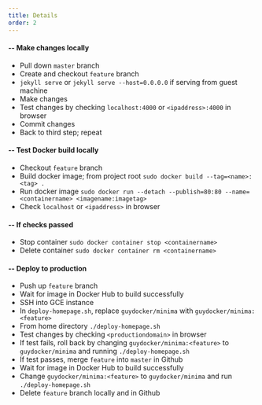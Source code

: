 ```yaml
---
title: Details
order: 2
---
```


#### -- Make changes locally

- Pull down `master` branch
- Create and checkout `feature` branch
- `jekyll serve` or `jekyll serve --host=0.0.0.0` if serving from guest machine
- Make changes
- Test changes by checking `localhost:4000` or `<ipaddress>:4000` in browser
- Commit changes
- Back to third step; repeat

#### -- Test Docker build locally

- Checkout `feature` branch
- Build docker image; from project root `sudo docker build --tag=<name>:<tag> .`
- Run docker image `sudo docker run --detach --publish=80:80 --name=<containername> <imagename:imagetag>`
- Check `localhost` or `<ipaddress>` in browser

#### -- If checks passed

- Stop container `sudo docker container stop <containername>`
- Delete container `sudo docker container rm <containername>`

#### -- Deploy to production

- Push up `feature` branch
- Wait for image in Docker Hub to build successfully
- SSH into GCE instance
- In `deploy-homepage.sh`, replace `guydocker/minima` with
`guydocker/minima:<feature>`
- From home directory `./deploy-homepage.sh`
- Test changes by checking `<productiondomain>` in browser
- If test fails, roll back by changing `guydocker/minima:<feature>`
to `guydocker/minima` and running `./deploy-homepage.sh`
- If test passes, merge `feature` into `master` in Github
- Wait for image in Docker Hub to build successfully
- Change `guydocker/minima:<feature>` to `guydocker/minima` and run
`./deploy-homepage.sh`
- Delete `feature` branch locally and in Github